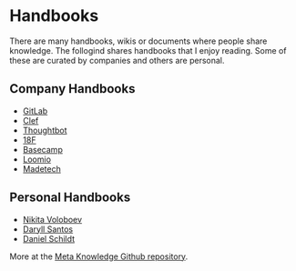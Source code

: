 # Handbooks

There are many handbooks, wikis or documents where people share knowledge. The follogind shares handbooks that I enjoy reading. Some of these are curated by companies and others are personal.

## Company Handbooks

* [GitLab](https://about.gitlab.com/handbook/)
* [Clef](https://github.com/clef/handbook)
* [Thoughtbot](https://thoughtbot.com/playbook)
* [18F](https://handbook.18f.gov/)
* [Basecamp](https://github.com/basecamp/handbook)
* [Loomio](https://github.com/loomio/loomio-coop-handbook)
* [Madetech](https://github.com/madetech/handbook)

## Personal Handbooks

* [Nikita Voloboev](https://github.com/nikitavoloboev/knowledge)
* [Daryll Santos](https://github.com/daryllxd/lifelong-learning)
* [Daniel Schildt](https://github.com/d2s/knowledge)

More at the [Meta Knowledge Github repository](https://github.com/RichardLitt/meta-knowledge).
